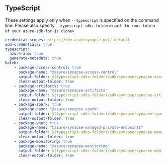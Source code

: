 ## TypeScript

These settings apply only when `--typescript` is specified on the command line.
Please also specify `--typescript-sdks-folder=<path to root folder of your azure-sdk-for-js clone>`.

``` yaml $(typescript)
credential-scopes: https://dev.azuresynapse.net/.default
add-credentials: true
typescript:
  azure-arm: true
  generate-metadata: true
batch:
    - package-access-control: true
      package-name: "@azure/synapse-access-control"
      output-folder: $(typescript-sdks-folder)/sdk/synapse/synapse-access-control
      clear-output-folder: true
    - package-artifacts: true
      package-name: "@azure/synapse-artifacts"
      output-folder: $(typescript-sdks-folder)/sdk/synapse/synapse-artifacts
      clear-output-folder: true
    - package-spark: true
      package-name: "@azure/synapse-spark"
      output-folder: $(typescript-sdks-folder)/sdk/synapse/synapse-spark
      clear-output-folder: true
    - package-vnet: true
      package-name: "@azure/synapse-managed-private-endpoints"
      output-folder: $(typescript-sdks-folder)/sdk/synapse/synapse-managed-private-endpoints
      clear-output-folder: true
    - package-monitoring: true
      package-name: "@azure/synapse-monitoring"
      output-folder: $(typescript-sdks-folder)/sdk/synapse/synapse-monitoring
      clear-output-folder: true
```
